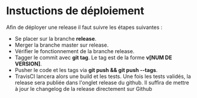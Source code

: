 # Instuctions de déploiement

Afin de déployer une release il faut suivre les étapes suivantes :

- Se placer sur la branche **release**.
- Merger la branche master sur release.
- Vérifier le fonctionnement de la branche release.
- Tagger le commit avec **git tag**. Le tag est de la forme **v[NUM DE VERSION]**.
- Pusher le code et les tags via **git push && git push --tags**.
- TravisCI lancera alors une build et les tests. Une fois les tests validés, la release sera publiée dans l'onglet release du github. Il suffira de mettre à jour le changelog de la release directement sur Github